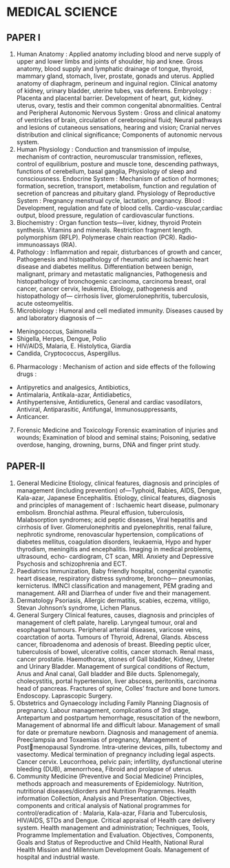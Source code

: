 
# MEDICAL SCIENCE 


## PAPER I 
1. Human Anatomy :
Applied anatomy including blood and nerve supply of upper and lower limbs and joints of shoulder, hip and 
knee. 
Gross anatomy, blood supply and lymphatic drainage of tongue, thyroid, mammary gland, stomach, liver, 
prostate, gonads and uterus. 
Applied anatomy of diaphragm, perineum and inguinal region. 
Clinical anatomy of kidney, urinary bladder, uterine tubes, vas deferens. 
Embryology : Placenta and placental barrier. Development of heart, gut, kidney. uterus, ovary, testis and 
their common congenital abnormalities. 
Central and Peripheral Autonomic Nervous System : Gross and clinical anatomy of ventricles of brain, 
circulation of cerebrospinal fluid; Neural pathways and lesions of cutaneous sensations, hearing and 
vision; Cranial nerves distribution and clinical significance; Components of autonomic nervous system. 
2. Human Physiology : 
Conduction and transmission of impulse, mechanism of contraction, neuromuscular transmission, reflexes, 
control of equilibrium, posture and muscle tone, descending pathways, functions of cerebellum, basal 
ganglia, Physiology of sleep and consciousness. 
Endocrine System : Mechanism of action of hormones; formation, secretion, transport, metabolism, 
function and regulation of secretion of pancreas and pituitary gland. 
Physiology of Reproductive System : Pregnancy menstrual cycle, lactation, pregnancy.
Blood : Development, regulation and fate of blood cells. 
Cardio-vascular,cardiac output, blood pressure, regulation of cardiovascular functions. 
3. Biochemistry : 
 Organ function tests—liver, kidney, thyroid Protein synthesis. 
 Vitamins and minerals. 
 Restriction fragment length. 
 polymorphism (RFLP). 
 Polymerase chain reaction (PCR). 
 Radio-immunoassays (RIA).
4. Pathology : 
Inflammation and repair, disturbances of growth and cancer, Pathogenesis and histopathology of 
rheumatic and ischaemic heart disease and diabetes mellitus. Differentiation between benign, malignant, 
primary and metastatic malignancies, Pathogenesis and histopathology of bronchogenic carcinoma, 
carcinoma breast, oral cancer, cancer cervix, leukemia, Etiology, pathogenesis and histopathology of—
cirrhosis liver, glomerulonephritis, tuberculosis, acute osteomyelitis. 
5. Microbiology : 
Humoral and cell mediated immunity. 
Diseases caused by and laboratory diagnosis of — 
 * Meningococcus, Saimonella 
 * Shigella, Herpes, Dengue, Polio 
 * HIV/AIDS, Malaria, E. Histolytica, Giardia 
 * Candida, Cryptococcus, Aspergillus. 
6. Pharmacology : 
Mechanism of action and side effects of the following drugs : 
 * Antipyretics and analgesics, Antibiotics, 
 * Antimalaria, Antikala-azar, Antidiabetics, 
 * Antihypertensive, Antidiuretics, General and cardiac vasodilators, Antiviral, Antiparasitic, Antifungal, 
Immunosuppressants, 
 * Anticancer. 
7. Forensic Medicine and Toxicology 
Forensic examination of injuries and wounds; Examination of blood and seminal stains; Poisoning, sedative 
overdose, hanging, drowning, burns, DNA and finger print study. 


## PAPER-II 
1. General Medicine 
Etiology, clinical features, diagnosis and principles of management (including prevention) of—Typhoid, 
Rabies, AIDS, Dengue, Kala-azar, Japanese Encephalitis. 
Etiology, clinical features, diagnosis and principles of management of : 
Ischaemic heart disease, pulmonary embolism. 
Bronchial asthma. 
Pleural effusion, tuberculosis, Malabsorption syndromes; acid peptic diseases, Viral hepatitis and cirrhosis 
of liver. 
 Glomerulonephritis and pyelonephritis, renal failure, nephrotic syndrome, renovascular hypertension, 
complications of diabetes mellitus, coagulation disorders, leukaemia, Hypo and hyper thyrodism, meningitis 
and encephalitis. 
Imaging in medical problems, ultrasound, echo- cardiogram, CT scan, MRI. 
Anxiety and Depressive Psychosis and schizophrenia and ECT. 
2. Paediatrics 
Immunization, Baby friendly hospital, congenital cyanotic heart disease, respiratory distress syndrome, 
broncho— pneumonias, kernicterus. IMNCI classification and management, PEM grading and management. 
ARI and Diarrhea of under five and their management. 
3. Dermatology 
Psoriasis, Allergic dermatitis, scabies, eczema, vitiligo, Stevan Johnson’s syndrome, Lichen Planus.
4. General Surgery 
Clinical features, causes, diagnosis and principles of management of cleft palate, harelip. 
Laryngeal tumour, oral and esophageal tumours. 
Peripheral arterial diseases, varicose veins, coarctation of aorta. 
Tumours of Thyroid, Adrenal, Glands. 
Abscess cancer, fibroadenoma and adenosis of breast. 
Bleeding peptic ulcer, tuberculosis of bowel, ulcerative colitis, cancer stomach. 
Renal mass, cancer prostatie. 
Haemothorax, stones of Gall bladder, Kidney, Ureter and Urinary Bladder. 
Management of surgical conditions of Rectum, Anus and Anal canal, Gall bladder and Bile ducts. 
Splenomegaly, cholecystitis, portal hypertension, liver abscess, peritonitis, carcinoma head of pancreas. 
Fractures of spine, Colles’ fracture and bone tumors. 
Endoscopy. 
Laprascopic Surgery. 
5. Obstetrics and Gynaecology including Family Planning 
Diagnosis of pregnancy. 
Labour management, complications of 3rd stage, Antepartum and postpartum hemorrhage, resuscitation 
of the newborn, Management of abnormal life and difficult labour. Management of small for date or 
premature newborn. 
Diagnosis and management of anemia. Preeclampsia and Toxaemias of pregnancy, Management of Post￾menopausal Syndrome. 
Intra-uterine devices, pills, tubectomy and vasectomy. Medical termination of pregnancy including legal 
aspects. 
Cancer cervix. 
Leucorrhoea, pelvic pain; infertility, dysfunctional uterine bleeding (DUB), amenorrhoea, Fibroid and 
prolapse of uterus. 
6. Community Medicine (Preventive and Social Medicine) 
 Principles, methods approach and measurements of Epidemiology. 
Nutrition, nutritional diseases/diorders and Nutrition Programmes. 
Health information Collection, Analysis and Presentation. 
Objectives, components and critical analysis of National programmes for control/eradication of : 
Malaria, Kala-azar, Filaria and Tuberculosis, 
HIV/AIDS, STDs and Dengue. 
Critical appraisal of Health care delivery system. 
Health management and administration; Techniques, Tools, Programme Implementation and Evaluation. 
Objectives, Components, Goals and Status of Reproductive and Child Health, National Rural Health Mission 
and Millennium Development Goals. 
Management of hospital and industrial waste. 

